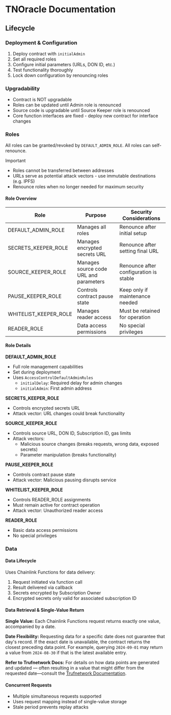 # TNOracle Documentation

## Lifecycle

### Deployment & Configuration

1. Deploy contract with `initialAdmin`
2. Set all required roles
3. Configure initial parameters (URLs, DON ID, etc.)
4. Test functionality thoroughly
5. Lock down configuration by renouncing roles

### Upgradability

- Contract is NOT upgradable
- Roles can be updated until Admin role is renounced
- Source code is upgradable until Source Keeper role is renounced
- Core function interfaces are fixed - deploy new contract for interface changes

### Roles

All roles can be granted/revoked by `DEFAULT_ADMIN_ROLE`. All roles can self-renounce.

> [!IMPORTANT]  
> - Roles cannot be transferred between addresses
> - URLs serve as potential attack vectors - use immutable destinations (e.g. IPFS)
> - Renounce roles when no longer needed for maximum security

#### Role Overview

| Role | Purpose | Security Considerations |
|------|---------|------------------------|
| DEFAULT_ADMIN_ROLE | Manages all roles | Renounce after initial setup |
| SECRETS_KEEPER_ROLE | Manages encrypted secrets URL | Renounce after setting final URL |
| SOURCE_KEEPER_ROLE | Manages source code URL and parameters | Renounce after configuration is stable |
| PAUSE_KEEPER_ROLE | Controls contract pause state | Keep only if maintenance needed |
| WHITELIST_KEEPER_ROLE | Manages reader access | Must be retained for operation |
| READER_ROLE | Data access permissions | No special privileges |

#### Role Details

**DEFAULT_ADMIN_ROLE**
- Full role management capabilities
- Set during deployment
- Uses `AccessControlDefaultAdminRules`
  - `initialDelay`: Required delay for admin changes
  - `initialAdmin`: First admin address

**SECRETS_KEEPER_ROLE**
- Controls encrypted secrets URL
- Attack vector: URL changes could break functionality

**SOURCE_KEEPER_ROLE**
- Controls source URL, DON ID, Subscription ID, gas limits
- Attack vectors:
  - Malicious source changes (breaks requests, wrong data, exposed secrets)
  - Parameter manipulation (breaks functionality)

**PAUSE_KEEPER_ROLE**
- Controls contract pause state
- Attack vector: Malicious pausing disrupts service

**WHITELIST_KEEPER_ROLE**
- Controls READER_ROLE assignments
- Must remain active for contract operation
- Attack vector: Unauthorized reader access

**READER_ROLE**
- Basic data access permissions
- No special privileges

### Data

#### Data Lifecycle

Uses Chainlink Functions for data delivery:
1. Request initiated via function call
2. Result delivered via callback
3. Secrets encrypted by Subscription Owner
4. Encrypted secrets only valid for associated subscription ID

#### Data Retrieval & Single-Value Return

**Single Value:**
Each Chainlink Functions request returns exactly one value, accompanied by a date.

**Date Flexibility:**
Requesting data for a specific date does not guarantee that day's record. If the exact date is unavailable, the contract returns the closest preceding data point. For example, querying `2024-09-01` may return a value from `2024-08-30` if that is the latest available entry.

**Refer to Trufnetwork Docs:**
For details on how data points are generated and updated — often resulting in a value that might differ from the requested date—consult the [Trufnetwork Documentation](https://docs.truf.network/home).

#### Concurrent Requests

- Multiple simultaneous requests supported
- Uses request mapping instead of single-value storage
- Stale period prevents replay attacks